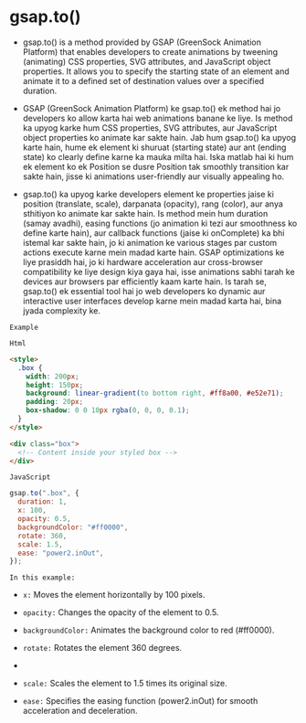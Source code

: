 # gsap.to()

- gsap.to() is a method provided by GSAP (GreenSock Animation Platform) that enables developers to create animations by tweening (animating) CSS properties, SVG attributes, and JavaScript object properties. It allows you to specify the starting state of an element and animate it to a defined set of destination values over a specified duration.

* GSAP (GreenSock Animation Platform) ke gsap.to() ek method hai jo developers ko allow karta hai web animations banane ke liye. Is method ka upyog karke hum CSS properties, SVG attributes, aur JavaScript object properties ko animate kar sakte hain. Jab hum gsap.to() ka upyog karte hain, hume ek element ki shuruat (starting state) aur ant (ending state) ko clearly define karne ka mauka milta hai. Iska matlab hai ki hum ek element ko ek Position se dusre Position tak smoothly transition kar sakte hain, jisse ki animations user-friendly aur visually appealing ho.

* gsap.to() ka upyog karke developers element ke properties jaise ki position (translate, scale), darpanata (opacity), rang (color), aur anya sthitiyon ko animate kar sakte hain. Is method mein hum duration (samay avadhi), easing functions (jo animation ki tezi aur smoothness ko define karte hain), aur callback functions (jaise ki onComplete) ka bhi istemal kar sakte hain, jo ki animation ke various stages par custom actions execute karne mein madad karte hain. GSAP optimizations ke liye prasiddh hai, jo ki hardware acceleration aur cross-browser compatibility ke liye design kiya gaya hai, isse animations sabhi tarah ke devices aur browsers par efficiently kaam karte hain. Is tarah se, gsap.to() ek essential tool hai jo web developers ko dynamic aur interactive user interfaces develop karne mein madad karta hai, bina jyada complexity ke.

`Example`

`Html`

```html
<style>
  .box {
    width: 200px;
    height: 150px;
    background: linear-gradient(to bottom right, #ff8a00, #e52e71);
    padding: 20px;
    box-shadow: 0 0 10px rgba(0, 0, 0, 0.1);
  }
</style>

<div class="box">
  <!-- Content inside your styled box -->
</div>
```

`JavaScript`

```javascript
gsap.to(".box", {
  duration: 1,
  x: 100,
  opacity: 0.5,
  backgroundColor: "#ff0000",
  rotate: 360,
  scale: 1.5,
  ease: "power2.inOut",
});
```

`In this example:`

- `x:` Moves the element horizontally by 100 pixels.

- `opacity:` Changes the opacity of the element to 0.5.

- `backgroundColor:` Animates the background color to red (#ff0000).

- `rotate:` Rotates the element 360 degrees.
- 
- `scale:` Scales the element to 1.5 times its original size.

- `ease:` Specifies the easing function (power2.inOut) for smooth acceleration and deceleration.